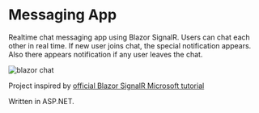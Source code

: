 # Messaging App

Realtime chat messaging app using Blazor SignalR. Users can chat each other in real time. 
If new user joins chat, the special notification appears. Also there appears notification if any user leaves the chat.

![blazor chat](https://user-images.githubusercontent.com/117681023/226222509-f811784e-ef35-4854-9b84-4e72538e9a73.png)

Project inspired by [official Blazor SignalR Microsoft tutorial](https://learn.microsoft.com/pl-pl/azure/azure-signalr/signalr-tutorial-build-blazor-server-chat-app)

Written in ASP.NET.

